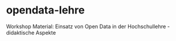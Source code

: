 # opendata-lehre
Workshop Material: Einsatz von Open Data in der Hochschullehre - didaktische Aspekte 
